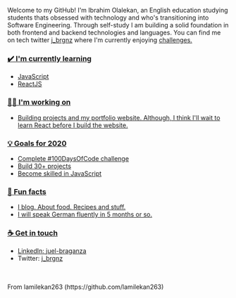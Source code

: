 
Welcome to my GitHub! I'm Ibrahim Olalekan, an English education studying students thats obsessed with technology and  who's transitioning into Software Engineering. Through self-study  I am building a solid foundation in both frontend and backend technologies and languages. You can find me on tech twitter <a href = "https://twitter.com/_horla_braheem">j_brgnz</a> where I'm currently enjoying  <a href="https://twitter.com/search?q=%23100DaysOfCode&src=hashtag_click">challenges.



### ✔️ I'm currently learning
- JavaScript
- ReactJS

### 👩‍💻 I'm working on
- Building projects and my portfolio website. 
Although, I think I'll wait to learn React before I build the website.

### 💡 Goals for 2020
- Complete #100DaysOfCode challenge
- Build 30+ projects 
- Become skilled in JavaScript


### 🌴 Fun facts
- I blog. About food. Recipes and stuff. 
- I will speak German fluently in 5 months or so.

### ☕ Get in touch
- LinkedIn: <a href = "https://www.linkedin.com/in/juel-braganza/">juel-braganza</a>
- Twitter: <a href = "https://twitter.com/j_brgnz">j_brgnz</a>

<br>
<br>
From lamilekan263 (https://github.com/lamilekan263)
